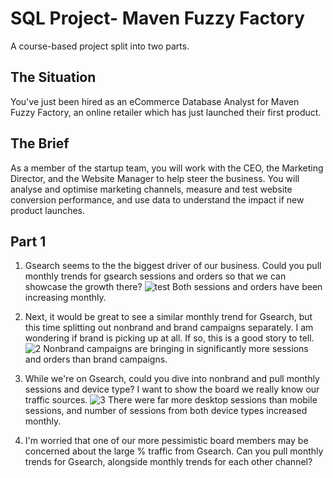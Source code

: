 # SQL Project- Maven Fuzzy Factory
A course-based project split into two parts.

## The Situation
You've just been hired as an eCommerce Database Analyst for Maven Fuzzy Factory, an online retailer which has just launched their first product.
## The  Brief
As a member of the startup team, you will work with the CEO, the Marketing Director, and the Website Manager to help steer the business.
You will analyse and optimise marketing channels, measure and test website conversion performance, and use data to understand the impact if new product launches.

## Part 1
1. Gsearch seems to the the biggest driver of our business. Could you pull monthly trends for gsearch sessions and orders so that we can showcase the growth there?
![test](https://github.com/cdanielz98/maven-fuzzy-factory-sql/assets/135237144/7ec26085-5c1e-43b5-af47-fa1557c52e2d)
Both sessions and orders have been increasing monthly.

2. Next, it would be great to see a similar monthly trend for Gsearch, but this time splitting out nonbrand and brand campaigns separately. I am wondering if brand is picking up at all. If so, this is a good story to tell.
![2](https://github.com/cdanielz98/maven-fuzzy-factory-sql/assets/135237144/fb1bb1be-485d-4f04-b246-7ea1dd217711)
Nonbrand campaigns are bringing in significantly more sessions and orders than brand campaigns.

3. While we're on Gsearch, could you dive into nonbrand and pull monthly sessions and device type? I want to show the board we really know our traffic sources.
![3](https://github.com/cdanielz98/maven-fuzzy-factory-sql/assets/135237144/a8307e9b-e420-4dee-ba61-b5413c5bda23)
There were far more desktop sessions than mobile sessions, and number of sessions from both device types increased monthly.

4. I'm worried that one of our more pessimistic board members may be concerned about the large % traffic from Gsearch. Can you pull monthly trends for Gsearch, alongside monthly trends for each other channel?
